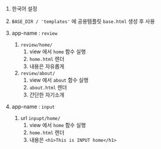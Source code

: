 1. 한국어 설정
2. `BASE_DIR / 'templates'` 에 공용템플릿 `base.html` 생성 후 사용
2. app-name : `review`
    1. `review/home/`
        1. view 에서 `home` 함수 실행
        2. `home.html` 렌더
        3. 내용은 자유롭게
    2. `review/about/`
        1. view 에서 `about` 함수 실행
        2. `about.html` 렌더
        3. 간단한 자기소개

2. app-name : `input`
    1. url `inpupt/home/`
        1. view 에서 `home` 함수 실행
        2. `home.html` 렌더
        3. 내용은 `<h1>This is INPUT home</h1>`
